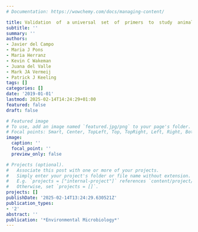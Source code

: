 ```yaml
---
# Documentation: https://wowchemy.com/docs/managing-content/

title: Validation  of  a universal  set  of  primers  to  study  animal -associated  microeukaryotic  communities
subtitle: ''
summary: ''
authors:
- Javier del Campo
- Maria J Pons
- Maria Herranz
- Kevin C Wakeman
- Juana del Valle
- Mark JA Vermeij
- Patrick J Keeling
tags: []
categories: []
date: '2019-01-01'
lastmod: 2025-02-14T14:24:29+01:00
featured: false
draft: false

# Featured image
# To use, add an image named `featured.jpg/png` to your page's folder.
# Focal points: Smart, Center, TopLeft, Top, TopRight, Left, Right, BottomLeft, Bottom, BottomRight.
image:
  caption: ''
  focal_point: ''
  preview_only: false

# Projects (optional).
#   Associate this post with one or more of your projects.
#   Simply enter your project's folder or file name without extension.
#   E.g. `projects = ["internal-project"]` references `content/project/deep-learning/index.md`.
#   Otherwise, set `projects = []`.
projects: []
publishDate: '2025-02-14T13:24:29.630521Z'
publication_types:
- '2'
abstract: ''
publication: '*Environmental Microbiology*'
---
```

